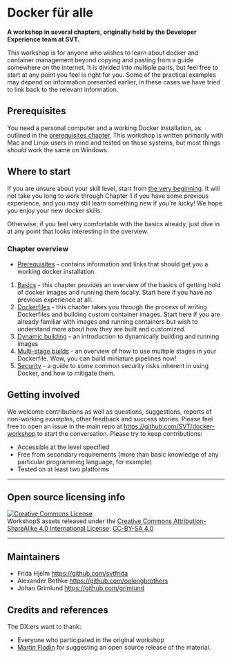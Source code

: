 # Docker für alle

**A workshop in several chapters, originally held by the Developer Experience team at SVT.**

This workshop is for anyone who wishes to learn about docker and container management beyond copying and pasting from a guide somewhere on the internet. It is divided into multiple parts, but feel free to start at any point you feel is right for you. Some of the practical examples may depend on information presented earlier, in these cases we have tried to link back to the relevant information.

## Prerequisites

You need a personal computer and a working Docker installation, as outlined in the [prerequisites chapter](0-prereqs/README.md). This workshop is written primarily with Mac and Linux users in mind and tested on those systems, but most things *should* work the same on Windows.

## Where to start

If you are unsure about your skill level, start from [the very beginning](1-basics/README.md). It will not take you long to work through Chapter 1 if you have some previous experience, and you may still learn something new if you're lucky! We hope you enjoy your new docker skills.

Otherwise, if you feel very comfortable with the basics already, just dive in at any point that looks interesting in the overview.

### Chapter overview

* [Prerequisites](0-prereqs/README.md) - contains information and links that should get you a working docker installation.

1. [Basics](1-basics/README.md) - this chapter provides an overview of the basics of getting hold of docker images and running them locally. Start here if you have no previous experience at all.
2. [Dockerfiles](2-dockerfiles/README.md) - this chapter takes you through the process of writing Dockerfiles and building custom container images. Start here if you are already familiar with images and running containers but wish to understand more about how they are built and customized.
3. [Dynamic building](/3-dynamics/README.md) - an introduction to dynamically building and running images
4. [Multi-stage builds](/4-multi-stage-builds/README.md) - an overview of how to use multiple stages in your Dockerfile. Wow, you can build miniature pipelines now!
5. [Security](/5-security/README.md) - a guide to some common security risks inherent in using Docker, and how to mitigate them.

## Getting involved

We welcome contributions as well as questions, suggestions, reports of non-working examples, other feedback and success stories. Please feel free to open an issue in the main repo at <https://github.com/SVT/docker-workshop> to start the conversation. Please try to keep contributions:

* Accessible at the level specified
* Free from secondary requirements (more than basic knowledge of any particular programming language, for example)
* Tested on at least two platforms

----

## Open source licensing info

<a rel="license" href="http://creativecommons.org/licenses/by-sa/4.0/"><img alt="Creative Commons License" style="border-width:0" src="https://i.creativecommons.org/l/by-sa/4.0/88x31.png" /></a><br />WorkshopS assets released under the <a rel="license" href="http://creativecommons.org/licenses/by-sa/4.0/">Creative Commons Attribution-ShareAlike 4.0 International License</a>: [CC-BY-SA 4.0](LICENSE)

----

## Maintainers

- Frida Hjelm <https://github.com/svtfrida>
- Alexander Bethke <https://github.com/oolongbrothers>
- Johan Grimlund <https://github.com/grimlund>

## Credits and references

The DX:ers want to thank:
- Everyone who participated in the original workshop
- [Martin Flodin](https://github.com/mflodin) for suggesting an open source release of the material.
